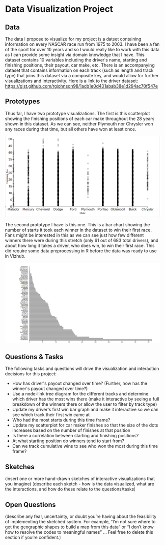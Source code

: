 # Data Visualization Project

## Data

The data I propose to visualize for my project is a datset containing information on every NASCAR race run from 1975 to 2003. I have been a fan of the sport for over 10 years and so I would really like to work with this data as I can provide some insight via domain knowledge that I have. This dataset contains 10 variables including the driver's name, starting and finishing positions, their payout, car make, etc. There is an accompanying dataset that contains information on each track (such as length and track type) that joins this dataset via a composite key, and would allow for further visualizations and interactivity. 
Here is a link to the driver dataset: https://gist.github.com/rgjohnson98/1adb1e0d401abab38e1d294ac70f547e

## Prototypes

Thus far, I have two prototype visualizations. The first is this scatterplot showing the finishing positions of each car make throughout the 28 years shown in this dataset. As we can see, neither Plymouth nor Chrysler won any races during that time, but all others have won at least once.

[![image](https://github.com/rgjohnson98/dataviz-project-template-proposal/blob/2f0df7ce5a50ea1d0fc450a7a7a95675cf0cc549/NASCAR%20Make%20Scatterplot.PNG)](https://vizhub.com/rgjohnson98/7bfbdfe47ee34b5d811ede4ea41232a4)

The second prototype I have is this one. This is a bar chart showing the number of starts it took each winner in the dataset to win their first race. Fans might be interested in this as we can see just how few different winners there were during this stretch (only 61 out of 683 total drivers), and about how long it takes a driver, who does win, to win their first race. This did require some data preprocessing in R before the data was ready to use in Vizhub.

[![image](https://github.com/rgjohnson98/dataviz-project-template-proposal/blob/2f0df7ce5a50ea1d0fc450a7a7a95675cf0cc549/NASCAR%20Starts%20Bar.PNG)](https://vizhub.com/rgjohnson98/8f4ebea5b2a74516a648fb5764fd233e)


## Questions & Tasks

The following tasks and questions will drive the visualization and interaction decisions for this project:
  * How has driver's payout changed over time? (Further, how has the winner's payout changed over time?)
  * Use a node-link tree diagram for the different tracks and determine which driver has the most wins there (make it interactive by seeing a full breakdown of the winners there or allow the user to filter by track type)
  * Update my driver's first win bar graph and make it interactive so we can see which track their first win came at
  * Who had the most starts during this time frame?
  * Update my scatterplot for car maker finishes so that the size of the dots increases based on the number of finishes at that position
  * Is there a correlation between starting and finishing positions?
  * At what starting position do winners tend to start from?
  * Can we track cumulative wins to see who won the most during this time frame?

## Sketches

(insert one or more hand-drawn sketches of interactive visualizations that you imagine)
(describe each sketch - how is the data visualized, what are the interactions, and how do these relate to the questions/tasks)

## Open Questions

(describe any fear, uncertainty, or doubt you’re having about the feasibility of implementing the sketched system. For example, “I’m not sure where to get the geographic shapes to build a map from this data” or “I don’t know how to resolve the codes to meaningful names” … Feel free to delete this section if you’re confident.)
